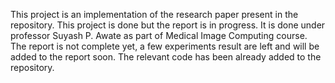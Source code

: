 This project is an implementation of the research paper present in the repository. 
This project is done but the report is in progress. It is done under professor Suyash P. Awate as part of Medical Image Computing course.  
The report is not complete yet, a few experiments result are left and will be added to the report soon. 
The relevant code has been already added to the repository. 
